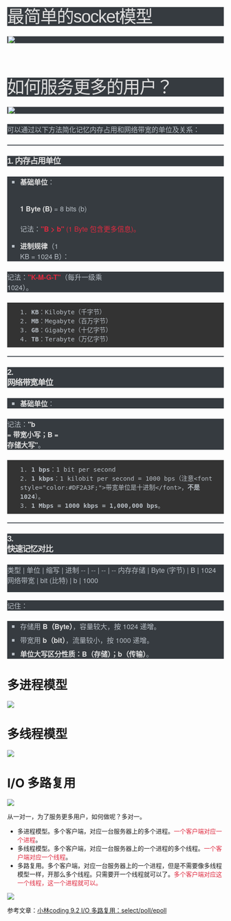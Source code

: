 <!DOCTYPE html><h1 cid="n0" mdtype="heading" class="md-end-block md-heading" style="box-sizing: border-box; break-after: avoid-page; break-inside: avoid; orphans: 4; font-size: 2.5rem; margin: 2em 0px 1.5rem; font-family: &quot;Lucida Grande&quot;, Corbel, sans-serif; font-weight: normal; clear: both; word-wrap: break-word; padding: 0px; color: rgb(222, 222, 222); line-height: 2.75rem; letter-spacing: -1.5px; white-space: pre-wrap; position: relative; font-style: normal; font-variant-caps: normal; text-align: start; text-indent: 0px; text-transform: none; word-spacing: 0px; -webkit-text-stroke-width: 0px; background-color: rgb(54, 59, 64); text-decoration: none;"><span md-inline="plain" class="md-plain" style="box-sizing: border-box;">最简单的socket模型</span></h1><p cid="n2" mdtype="paragraph" class="md-end-block md-p" style="box-sizing: border-box; line-height: inherit; orphans: 4; margin-top: 0px; margin-bottom: 1.5rem; word-wrap: break-word; white-space: pre-wrap; position: relative; caret-color: rgb(184, 191, 198); color: rgb(184, 191, 198); font-family: &quot;Helvetica Neue&quot;, Helvetica, Arial, &quot;Segoe UI Emoji&quot;, sans-serif; font-size: 16px; font-style: normal; font-variant-caps: normal; font-weight: 400; letter-spacing: normal; text-align: start; text-indent: 0px; text-transform: none; word-spacing: 0px; -webkit-text-stroke-width: 0px; background-color: rgb(54, 59, 64); text-decoration: none;"><span md-inline="image" data-src="https://cdn.nlark.com/yuque/0/2024/png/35552907/1732177081904-d80808bd-5f25-46a9-8aeb-0dc642d9669e.png" class="md-image md-img-loaded md-expand" style="box-sizing: border-box; min-width: 10px; min-height: 10px; position: relative; word-break: break-all; font-family: monospace; vertical-align: top; display: inline-block; width: 1140px;"><img referrerpolicy="no-referrer" src="https://cdn.nlark.com/yuque/0/2024/png/35552907/1732177081904-d80808bd-5f25-46a9-8aeb-0dc642d9669e.png" style="box-sizing: border-box; border-width: 0px 4px 0px 2px; border-right-style: solid; border-left-style: solid; border-right-color: transparent; border-left-color: transparent; vertical-align: middle; max-width: 100%; image-orientation: from-image; cursor: default; transform: translateZ(0px); display: block; margin: auto;"></span></p><p cid="n3" mdtype="paragraph" class="md-end-block md-p" style="box-sizing: border-box; line-height: inherit; orphans: 4; margin-top: 0px; margin-bottom: 1.5rem; word-wrap: break-word; white-space: pre-wrap; position: relative; caret-color: rgb(184, 191, 198); color: rgb(184, 191, 198); font-family: &quot;Helvetica Neue&quot;, Helvetica, Arial, &quot;Segoe UI Emoji&quot;, sans-serif; font-size: 16px; font-style: normal; font-variant-caps: normal; font-weight: 400; letter-spacing: normal; text-align: start; text-indent: 0px; text-transform: none; word-spacing: 0px; -webkit-text-stroke-width: 0px; background-color: rgb(54, 59, 64); text-decoration: none;"></p><h1 cid="n4" mdtype="heading" class="md-end-block md-heading" style="box-sizing: border-box; break-after: avoid-page; break-inside: avoid; orphans: 4; font-size: 2.5rem; margin: 2em 0px 1.5rem; font-family: &quot;Lucida Grande&quot;, Corbel, sans-serif; font-weight: normal; clear: both; word-wrap: break-word; padding: 0px; color: rgb(222, 222, 222); line-height: 2.75rem; letter-spacing: -1.5px; white-space: pre-wrap; position: relative; font-style: normal; font-variant-caps: normal; text-align: start; text-indent: 0px; text-transform: none; word-spacing: 0px; -webkit-text-stroke-width: 0px; background-color: rgb(54, 59, 64); text-decoration: none;"><span md-inline="plain" class="md-plain" style="box-sizing: border-box;">如何服务更多的用户？</span></h1><p cid="n5" mdtype="paragraph" class="md-end-block md-p" style="box-sizing: border-box; line-height: inherit; orphans: 4; margin-top: 0px; margin-bottom: 1.5rem; word-wrap: break-word; white-space: pre-wrap; position: relative; caret-color: rgb(184, 191, 198); color: rgb(184, 191, 198); font-family: &quot;Helvetica Neue&quot;, Helvetica, Arial, &quot;Segoe UI Emoji&quot;, sans-serif; font-size: 16px; font-style: normal; font-variant-caps: normal; font-weight: 400; letter-spacing: normal; text-align: start; text-indent: 0px; text-transform: none; word-spacing: 0px; -webkit-text-stroke-width: 0px; background-color: rgb(54, 59, 64); text-decoration: none;"><span md-inline="image" data-src="https://cdn.nlark.com/yuque/0/2024/png/35552907/1732543202428-dd6cab42-6107-45f5-b768-7136d26d1014.png" class="md-image md-img-loaded" style="box-sizing: border-box; min-width: 10px; min-height: 10px; position: relative; word-break: break-all; font-family: monospace; vertical-align: top; display: inline-block; width: 1140px;"><img referrerpolicy="no-referrer" src="https://cdn.nlark.com/yuque/0/2024/png/35552907/1732543202428-dd6cab42-6107-45f5-b768-7136d26d1014.png" style="box-sizing: border-box; border-width: 0px 4px 0px 2px; border-right-style: solid; border-left-style: solid; border-right-color: transparent; border-left-color: transparent; vertical-align: middle; max-width: 100%; image-orientation: from-image; cursor: default; transform: translateZ(0px); display: block; margin: auto;"></span></p><p cid="n6" mdtype="paragraph" class="md-end-block md-p" style="box-sizing: border-box; line-height: inherit; orphans: 4; margin-top: 0px; margin-bottom: 1.5rem; word-wrap: break-word; white-space: pre-wrap; position: relative; caret-color: rgb(184, 191, 198); color: rgb(184, 191, 198); font-family: &quot;Helvetica Neue&quot;, Helvetica, Arial, &quot;Segoe UI Emoji&quot;, sans-serif; font-size: 16px; font-style: normal; font-variant-caps: normal; font-weight: 400; letter-spacing: normal; text-align: start; text-indent: 0px; text-transform: none; word-spacing: 0px; -webkit-text-stroke-width: 0px; background-color: rgb(54, 59, 64); text-decoration: none;"><span md-inline="plain" class="md-plain" style="box-sizing: border-box;">可以通过以下方法简化记忆内存占用和网络带宽的单位及关系：</span></p><div tabindex="-1" cid="n7" mdtype="hr" class="md-hr md-end-block" style="box-sizing: border-box; caret-color: rgb(184, 191, 198); color: rgb(184, 191, 198); font-family: &quot;Helvetica Neue&quot;, Helvetica, Arial, &quot;Segoe UI Emoji&quot;, sans-serif; font-size: 16px; font-style: normal; font-variant-caps: normal; font-weight: 400; letter-spacing: normal; orphans: auto; text-align: start; text-indent: 0px; text-transform: none; white-space: normal; widows: auto; word-spacing: 0px; -webkit-text-size-adjust: auto; -webkit-text-stroke-width: 0px; background-color: rgb(54, 59, 64); text-decoration: none;"><hr style="box-sizing: content-box; height: 2px; margin-top: 0px; margin-bottom: 1.5rem; border: 0px; margin-right: 0px !important; margin-left: 0px !important; background-color: rgb(71, 77, 84);"></div><h3 cid="n8" mdtype="heading" class="md-end-block md-heading" style="box-sizing: border-box; break-after: avoid-page; break-inside: avoid; orphans: 4; font-size: 1.17rem; margin: 0px 0px 1.5rem; font-family: &quot;Lucida Grande&quot;, Corbel, sans-serif; font-weight: bold; clear: both; word-wrap: break-word; padding: 0px; color: rgb(222, 222, 222); line-height: 1.5rem; letter-spacing: -1px; white-space: pre-wrap; position: relative; font-style: normal; font-variant-caps: normal; text-align: start; text-indent: 0px; text-transform: none; word-spacing: 0px; -webkit-text-stroke-width: 0px; background-color: rgb(54, 59, 64); text-decoration: none;"><span md-inline="strong" class="md-pair-s " style="box-sizing: border-box;"><strong style="box-sizing: border-box; font-weight: bold; color: rgb(222, 222, 222);"><span md-inline="plain" class="md-plain" style="box-sizing: border-box;">1. 内存占用单位</span></strong></span></h3><ul class="ul-list" cid="n9" mdtype="list" data-mark="+" style="box-sizing: border-box; margin-top: 0px; margin-bottom: 1.5rem; padding: 0px 0px 0px 1.875rem; list-style: square; position: relative; caret-color: rgb(184, 191, 198); color: rgb(184, 191, 198); font-family: &quot;Helvetica Neue&quot;, Helvetica, Arial, &quot;Segoe UI Emoji&quot;, sans-serif; font-size: 16px; font-style: normal; font-variant-caps: normal; font-weight: 400; letter-spacing: normal; orphans: auto; text-align: start; text-indent: 0px; text-transform: none; white-space: normal; widows: auto; word-spacing: 0px; -webkit-text-size-adjust: auto; -webkit-text-stroke-width: 0px; background-color: rgb(54, 59, 64); text-decoration: none;"><li class="md-list-item" cid="n10" mdtype="list_item" style="box-sizing: border-box; margin: 0px; position: relative;"><p cid="n11" mdtype="paragraph" class="md-end-block md-p" style="box-sizing: border-box; line-height: inherit; orphans: 4; margin: 0px 0px 0.5rem; word-wrap: break-word; white-space: pre-wrap; position: relative;"><span md-inline="strong" class="md-pair-s " style="box-sizing: border-box;"><strong style="box-sizing: border-box; font-weight: bold; color: rgb(222, 222, 222);"><span md-inline="plain" class="md-plain" style="box-sizing: border-box;">基础单位</span></strong></span><span md-inline="plain" class="md-plain" style="box-sizing: border-box;">：</span><span md-inline="linebreak" class="md-linebreak" style="box-sizing: border-box; font-family: var(--monospace); opacity: 0.6; color: inherit; white-space: pre-wrap;">  <span class="md-linebreak-mark" style="box-sizing: border-box; font-family: var(--monospace); opacity: 0.6; color: inherit; white-space: pre-wrap;"></span>
</span><span md-inline="strong" class="md-pair-s " style="box-sizing: border-box;"><strong style="box-sizing: border-box; font-weight: bold; color: rgb(222, 222, 222);"><span md-inline="plain" class="md-plain" style="box-sizing: border-box;">1 Byte (B)</span></strong></span><span md-inline="plain" class="md-plain" style="box-sizing: border-box;"> = 8 bits (b)</span><span md-inline="linebreak" class="md-linebreak" style="box-sizing: border-box; font-family: var(--monospace); opacity: 0.6; color: inherit; white-space: pre-wrap;">  <span class="md-linebreak-mark" style="box-sizing: border-box; font-family: var(--monospace); opacity: 0.6; color: inherit; white-space: pre-wrap;"></span>
</span><span md-inline="plain" class="md-plain" style="box-sizing: border-box;">记法：</span><span md-inline="strong" class="md-pair-s " style="box-sizing: border-box;"><strong style="box-sizing: border-box; font-weight: bold; color: rgb(222, 222, 222);"><span md-inline="html_inline" class="md-html-inline" spellcheck="false" style="box-sizing: border-box; white-space: normal;"><font style="box-sizing: border-box; color: rgb(223, 42, 63);"><span md-inline="plain" class="md-plain" style="box-sizing: border-box; color: inherit;">"B &gt; b"</span></font></span></strong></span><span md-inline="html_inline" class="md-html-inline" spellcheck="false" style="box-sizing: border-box; white-space: normal;"><font style="box-sizing: border-box; color: rgb(223, 42, 63);"><span md-inline="plain" class="md-plain" style="box-sizing: border-box; color: inherit;"><span class="Apple-converted-space">&nbsp;</span>(1 Byte 包含更多信息)。</span></font></span><span md-inline="plain" class="md-plain" style="box-sizing: border-box;">  </span></p></li><li class="md-list-item" cid="n12" mdtype="list_item" style="box-sizing: border-box; margin: 0px; position: relative;"><p cid="n13" mdtype="paragraph" class="md-end-block md-p" style="box-sizing: border-box; line-height: inherit; orphans: 4; margin: 0px 0px 0.5rem; word-wrap: break-word; white-space: pre-wrap; position: relative;"><span md-inline="strong" class="md-pair-s " style="box-sizing: border-box;"><strong style="box-sizing: border-box; font-weight: bold; color: rgb(222, 222, 222);"><span md-inline="plain" class="md-plain" style="box-sizing: border-box;">进制规律</span></strong></span><span md-inline="plain" class="md-plain" style="box-sizing: border-box;">（1 KB = 1024 B）：  </span></p></li></ul><p cid="n14" mdtype="paragraph" class="md-end-block md-p" style="box-sizing: border-box; line-height: inherit; orphans: 4; margin-top: 0px; margin-bottom: 1.5rem; word-wrap: break-word; white-space: pre-wrap; position: relative; caret-color: rgb(184, 191, 198); color: rgb(184, 191, 198); font-family: &quot;Helvetica Neue&quot;, Helvetica, Arial, &quot;Segoe UI Emoji&quot;, sans-serif; font-size: 16px; font-style: normal; font-variant-caps: normal; font-weight: 400; letter-spacing: normal; text-align: start; text-indent: 0px; text-transform: none; word-spacing: 0px; -webkit-text-stroke-width: 0px; background-color: rgb(54, 59, 64); text-decoration: none;"><span md-inline="plain" class="md-plain" style="box-sizing: border-box;">记法：</span><span md-inline="strong" class="md-pair-s " style="box-sizing: border-box;"><strong style="box-sizing: border-box; font-weight: bold; color: rgb(222, 222, 222);"><span md-inline="html_inline" class="md-html-inline" spellcheck="false" style="box-sizing: border-box; white-space: normal;"><font style="box-sizing: border-box; color: rgb(223, 42, 63);"><span md-inline="plain" class="md-plain" style="box-sizing: border-box; color: inherit;">"K-M-G-T"</span></font></span></strong></span><span md-inline="plain" class="md-plain" style="box-sizing: border-box;">（每升一级乘 1024）。</span></p><pre class="md-fences md-end-block ty-contain-cm modeLoaded" spellcheck="false" lang="" cid="n15" mdtype="fences" style="box-sizing: border-box; overflow: visible; font-family: Monaco, Consolas, &quot;Andale Mono&quot;, &quot;DejaVu Sans Mono&quot;, monospace; margin-top: 0px; margin-bottom: 20px; font-size: 0.9rem; display: block; break-inside: avoid; text-align: left; white-space: normal; background-color: rgb(51, 51, 51); position: relative !important; padding: 10px 10px 10px 30px; width: inherit; caret-color: rgb(184, 191, 198); color: rgb(184, 191, 198); font-style: normal; font-variant-caps: normal; font-weight: 400; letter-spacing: normal; orphans: auto; text-indent: 0px; text-transform: none; widows: auto; word-spacing: 0px; -webkit-text-size-adjust: auto; -webkit-text-stroke-width: 0px; text-decoration: none;"><span role="presentation" style="box-sizing: border-box; padding-right: 0.1px;">1. **KB**：Kilobyte（千字节） &nbsp;</span><br><span role="presentation" style="box-sizing: border-box; padding-right: 0.1px;">2. **MB**：Megabyte（百万字节） &nbsp;</span><br><span role="presentation" style="box-sizing: border-box; padding-right: 0.1px;">3. **GB**：Gigabyte（十亿字节） &nbsp;</span><br><span role="presentation" style="box-sizing: border-box; padding-right: 0.1px;">4. **TB**：Terabyte（万亿字节）</span></pre><div tabindex="-1" cid="n16" mdtype="hr" class="md-hr md-end-block" style="box-sizing: border-box; caret-color: rgb(184, 191, 198); color: rgb(184, 191, 198); font-family: &quot;Helvetica Neue&quot;, Helvetica, Arial, &quot;Segoe UI Emoji&quot;, sans-serif; font-size: 16px; font-style: normal; font-variant-caps: normal; font-weight: 400; letter-spacing: normal; orphans: auto; text-align: start; text-indent: 0px; text-transform: none; white-space: normal; widows: auto; word-spacing: 0px; -webkit-text-size-adjust: auto; -webkit-text-stroke-width: 0px; background-color: rgb(54, 59, 64); text-decoration: none;"><hr style="box-sizing: content-box; height: 2px; margin-top: 0px; margin-bottom: 1.5rem; border: 0px; margin-right: 0px !important; margin-left: 0px !important; background-color: rgb(71, 77, 84);"></div><h3 cid="n17" mdtype="heading" class="md-end-block md-heading" style="box-sizing: border-box; break-after: avoid-page; break-inside: avoid; orphans: 4; font-size: 1.17rem; margin: 0px 0px 1.5rem; font-family: &quot;Lucida Grande&quot;, Corbel, sans-serif; font-weight: bold; clear: both; word-wrap: break-word; padding: 0px; color: rgb(222, 222, 222); line-height: 1.5rem; letter-spacing: -1px; white-space: pre-wrap; position: relative; font-style: normal; font-variant-caps: normal; text-align: start; text-indent: 0px; text-transform: none; word-spacing: 0px; -webkit-text-stroke-width: 0px; background-color: rgb(54, 59, 64); text-decoration: none;"><span md-inline="strong" class="md-pair-s " style="box-sizing: border-box;"><strong style="box-sizing: border-box; font-weight: bold; color: rgb(222, 222, 222);"><span md-inline="plain" class="md-plain" style="box-sizing: border-box;">2. 网络带宽单位</span></strong></span></h3><ul class="ul-list" cid="n18" mdtype="list" data-mark="+" style="box-sizing: border-box; margin-top: 0px; margin-bottom: 1.5rem; padding: 0px 0px 0px 1.875rem; list-style: square; position: relative; caret-color: rgb(184, 191, 198); color: rgb(184, 191, 198); font-family: &quot;Helvetica Neue&quot;, Helvetica, Arial, &quot;Segoe UI Emoji&quot;, sans-serif; font-size: 16px; font-style: normal; font-variant-caps: normal; font-weight: 400; letter-spacing: normal; orphans: auto; text-align: start; text-indent: 0px; text-transform: none; white-space: normal; widows: auto; word-spacing: 0px; -webkit-text-size-adjust: auto; -webkit-text-stroke-width: 0px; background-color: rgb(54, 59, 64); text-decoration: none;"><li class="md-list-item" cid="n19" mdtype="list_item" style="box-sizing: border-box; margin: 0px; position: relative;"><p cid="n20" mdtype="paragraph" class="md-end-block md-p" style="box-sizing: border-box; line-height: inherit; orphans: 4; margin: 0px 0px 0.5rem; word-wrap: break-word; white-space: pre-wrap; position: relative;"><span md-inline="strong" class="md-pair-s " style="box-sizing: border-box;"><strong style="box-sizing: border-box; font-weight: bold; color: rgb(222, 222, 222);"><span md-inline="plain" class="md-plain" style="box-sizing: border-box;">基础单位</span></strong></span><span md-inline="plain" class="md-plain" style="box-sizing: border-box;">：  </span></p></li></ul><p cid="n21" mdtype="paragraph" class="md-end-block md-p" style="box-sizing: border-box; line-height: inherit; orphans: 4; margin-top: 0px; margin-bottom: 1.5rem; word-wrap: break-word; white-space: pre-wrap; position: relative; caret-color: rgb(184, 191, 198); color: rgb(184, 191, 198); font-family: &quot;Helvetica Neue&quot;, Helvetica, Arial, &quot;Segoe UI Emoji&quot;, sans-serif; font-size: 16px; font-style: normal; font-variant-caps: normal; font-weight: 400; letter-spacing: normal; text-align: start; text-indent: 0px; text-transform: none; word-spacing: 0px; -webkit-text-stroke-width: 0px; background-color: rgb(54, 59, 64); text-decoration: none;"><span md-inline="plain" class="md-plain" style="box-sizing: border-box;">记法：</span><span md-inline="strong" class="md-pair-s " style="box-sizing: border-box;"><strong style="box-sizing: border-box; font-weight: bold; color: rgb(222, 222, 222);"><span md-inline="plain" class="md-plain" style="box-sizing: border-box;">"b = 带宽小写；B = 存储大写"</span></strong></span><span md-inline="plain" class="md-plain" style="box-sizing: border-box;">。  </span></p><pre class="md-fences md-end-block ty-contain-cm modeLoaded" spellcheck="false" lang="" cid="n22" mdtype="fences" style="box-sizing: border-box; overflow: visible; font-family: Monaco, Consolas, &quot;Andale Mono&quot;, &quot;DejaVu Sans Mono&quot;, monospace; margin-top: 0px; margin-bottom: 20px; font-size: 0.9rem; display: block; break-inside: avoid; text-align: left; white-space: normal; background-color: rgb(51, 51, 51); position: relative !important; padding: 10px 10px 10px 30px; width: inherit; caret-color: rgb(184, 191, 198); color: rgb(184, 191, 198); font-style: normal; font-variant-caps: normal; font-weight: 400; letter-spacing: normal; orphans: auto; text-indent: 0px; text-transform: none; widows: auto; word-spacing: 0px; -webkit-text-size-adjust: auto; -webkit-text-stroke-width: 0px; text-decoration: none;"><span role="presentation" style="box-sizing: border-box; padding-right: 0.1px;">1. **1 bps**：1 bit per second &nbsp;</span><br><span role="presentation" style="box-sizing: border-box; padding-right: 0.1px;">2. **1 kbps**：1 kilobit per second = 1000 bps（注意&lt;font style="color:#DF2A3F;"&gt;带宽单位是十进制&lt;/font&gt;，**不是 1024**）。 &nbsp;</span><br><span role="presentation" style="box-sizing: border-box; padding-right: 0.1px;">3. **1 Mbps = 1000 kbps = 1,000,000 bps**。</span></pre><div tabindex="-1" cid="n23" mdtype="hr" class="md-hr md-end-block" style="box-sizing: border-box; caret-color: rgb(184, 191, 198); color: rgb(184, 191, 198); font-family: &quot;Helvetica Neue&quot;, Helvetica, Arial, &quot;Segoe UI Emoji&quot;, sans-serif; font-size: 16px; font-style: normal; font-variant-caps: normal; font-weight: 400; letter-spacing: normal; orphans: auto; text-align: start; text-indent: 0px; text-transform: none; white-space: normal; widows: auto; word-spacing: 0px; -webkit-text-size-adjust: auto; -webkit-text-stroke-width: 0px; background-color: rgb(54, 59, 64); text-decoration: none;"><hr style="box-sizing: content-box; height: 2px; margin-top: 0px; margin-bottom: 1.5rem; border: 0px; margin-right: 0px !important; margin-left: 0px !important; background-color: rgb(71, 77, 84);"></div><h3 cid="n24" mdtype="heading" class="md-end-block md-heading" style="box-sizing: border-box; break-after: avoid-page; break-inside: avoid; orphans: 4; font-size: 1.17rem; margin: 0px 0px 1.5rem; font-family: &quot;Lucida Grande&quot;, Corbel, sans-serif; font-weight: bold; clear: both; word-wrap: break-word; padding: 0px; color: rgb(222, 222, 222); line-height: 1.5rem; letter-spacing: -1px; white-space: pre-wrap; position: relative; font-style: normal; font-variant-caps: normal; text-align: start; text-indent: 0px; text-transform: none; word-spacing: 0px; -webkit-text-stroke-width: 0px; background-color: rgb(54, 59, 64); text-decoration: none;"><span md-inline="strong" class="md-pair-s " style="box-sizing: border-box;"><strong style="box-sizing: border-box; font-weight: bold; color: rgb(222, 222, 222);"><span md-inline="plain" class="md-plain" style="box-sizing: border-box;">3. 快速记忆对比</span></strong></span></h3><figure class="md-table-fig" cid="n25" mdtype="table" style="box-sizing: border-box; margin: 1.2em 0px; overflow-x: auto; max-width: calc(100% + 16px); padding: 0px; cursor: default; caret-color: rgb(184, 191, 198); color: rgb(184, 191, 198); font-family: &quot;Helvetica Neue&quot;, Helvetica, Arial, &quot;Segoe UI Emoji&quot;, sans-serif; font-size: 16px; font-style: normal; font-variant-caps: normal; font-weight: 400; letter-spacing: normal; orphans: auto; text-align: start; text-indent: 0px; text-transform: none; white-space: normal; widows: auto; word-spacing: 0px; -webkit-text-size-adjust: auto; -webkit-text-stroke-width: 0px; background-color: rgb(54, 59, 64); text-decoration: none;">
类型 | 单位 | 缩写 | 进制
-- | -- | -- | --
内存存储 | Byte (字节) | B | 1024
网络带宽 | bit (比特) | b | 1000

</figure><p cid="n41" mdtype="paragraph" class="md-end-block md-p" style="box-sizing: border-box; line-height: inherit; orphans: 4; margin-top: 0px; margin-bottom: 1.5rem; word-wrap: break-word; white-space: pre-wrap; position: relative; caret-color: rgb(184, 191, 198); color: rgb(184, 191, 198); font-family: &quot;Helvetica Neue&quot;, Helvetica, Arial, &quot;Segoe UI Emoji&quot;, sans-serif; font-size: 16px; font-style: normal; font-variant-caps: normal; font-weight: 400; letter-spacing: normal; text-align: start; text-indent: 0px; text-transform: none; word-spacing: 0px; -webkit-text-stroke-width: 0px; background-color: rgb(54, 59, 64); text-decoration: none;"><span md-inline="plain" class="md-plain" style="box-sizing: border-box;">记住：</span></p><ul class="ul-list" cid="n42" mdtype="list" data-mark="+" style="box-sizing: border-box; margin-top: 0px; margin-bottom: 1.5rem; padding: 0px 0px 0px 1.875rem; list-style: square; position: relative; caret-color: rgb(184, 191, 198); color: rgb(184, 191, 198); font-family: &quot;Helvetica Neue&quot;, Helvetica, Arial, &quot;Segoe UI Emoji&quot;, sans-serif; font-size: 16px; font-style: normal; font-variant-caps: normal; font-weight: 400; letter-spacing: normal; orphans: auto; text-align: start; text-indent: 0px; text-transform: none; white-space: normal; widows: auto; word-spacing: 0px; -webkit-text-size-adjust: auto; -webkit-text-stroke-width: 0px; background-color: rgb(54, 59, 64); text-decoration: none;"><li class="md-list-item" cid="n43" mdtype="list_item" style="box-sizing: border-box; margin: 0px; position: relative;"><p cid="n44" mdtype="paragraph" class="md-end-block md-p" style="box-sizing: border-box; line-height: inherit; orphans: 4; margin: 0px 0px 0.5rem; word-wrap: break-word; white-space: pre-wrap; position: relative;"><span md-inline="plain" class="md-plain" style="box-sizing: border-box;">存储用 </span><span md-inline="strong" class="md-pair-s " style="box-sizing: border-box;"><strong style="box-sizing: border-box; font-weight: bold; color: rgb(222, 222, 222);"><span md-inline="plain" class="md-plain" style="box-sizing: border-box;">B（Byte）</span></strong></span><span md-inline="plain" class="md-plain" style="box-sizing: border-box;">，容量较大，按 1024 递增。  </span></p></li><li class="md-list-item" cid="n45" mdtype="list_item" style="box-sizing: border-box; margin: 0px; position: relative;"><p cid="n46" mdtype="paragraph" class="md-end-block md-p" style="box-sizing: border-box; line-height: inherit; orphans: 4; margin: 0px 0px 0.5rem; word-wrap: break-word; white-space: pre-wrap; position: relative;"><span md-inline="plain" class="md-plain" style="box-sizing: border-box;">带宽用 </span><span md-inline="strong" class="md-pair-s " style="box-sizing: border-box;"><strong style="box-sizing: border-box; font-weight: bold; color: rgb(222, 222, 222);"><span md-inline="plain" class="md-plain" style="box-sizing: border-box;">b（bit）</span></strong></span><span md-inline="plain" class="md-plain" style="box-sizing: border-box;">，流量较小，按 1000 递增。  </span></p></li><li class="md-list-item md-focus-container" cid="n47" mdtype="list_item" style="box-sizing: border-box; margin: 0px; position: relative;"><p cid="n48" mdtype="paragraph" class="md-end-block md-p md-focus" style="box-sizing: border-box; line-height: inherit; orphans: 4; margin: 0px 0px 0.5rem; word-wrap: break-word; white-space: pre-wrap; position: relative;"><span md-inline="strong" class="md-pair-s " style="box-sizing: border-box;"><strong style="box-sizing: border-box; font-weight: bold; color: rgb(222, 222, 222);"><span md-inline="plain" class="md-plain" style="box-sizing: border-box;">单位大写区分性质：B（存储）；b（传输）</span></strong></span><span md-inline="plain" class="md-plain" style="box-sizing: border-box;">。</span></p></li></ul>

# 多进程模型

![](https://cdn.nlark.com/yuque/0/2024/png/35552907/1732589292889-53059a7c-068b-4f5d-a867-4faf1ce2968d.png)



# 多线程模型

![](https://cdn.nlark.com/yuque/0/2024/png/35552907/1732183313168-3cdd4a60-28b5-41f4-bc85-04ddf50db23a.png)

# I/O 多路复用

![](https://cdn.nlark.com/yuque/0/2024/png/35552907/1732275953234-86f84f8b-b024-42b5-bba0-e3c3309be560.png)



从一对一，为了服务更多用户，如何做呢？多对一。

+ 多进程模型。多个客户端，对应一台服务器上的多个进程。<font style="color:#DF2A3F;">一个客户端对应一个进程</font>。
+ 多线程模型。多个客户端，对应一台服务器上的一个进程的多个线程。<font style="color:#DF2A3F;">一个客户端对应一个线程</font>。
+ 多路复用。多个客户端，对应一台服务器上的一个进程，但是不需要像多线程模型一样，开那么多个线程。只需要开一个线程就可以了。<font style="color:#DF2A3F;">多个客户端对应这一个线程，这一个进程就可以。</font>

![](https://cdn.nlark.com/yuque/0/2024/png/35552907/1733976082193-9c46546e-ad6b-4da4-a26b-75337584a188.png)



参考文章：[小林coding 9.2 I/O 多路复用：select/poll/epoll](https://xiaolincoding.com/os/8_network_system/selete_poll_epoll.html#%E6%9C%80%E5%9F%BA%E6%9C%AC%E7%9A%84-socket-%E6%A8%A1%E5%9E%8B)

